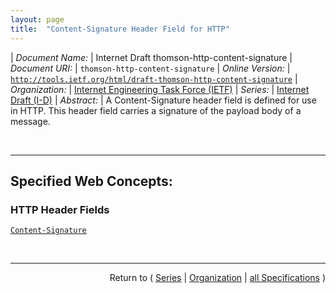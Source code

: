 ```yaml
---
layout: page
title:  "Content-Signature Header Field for HTTP"
---
```


| *Document Name:* | Internet Draft thomson-http-content-signature
| *Document URI:* | `thomson-http-content-signature`
| *Online Version:* | [`http://tools.ietf.org/html/draft-thomson-http-content-signature`](http://tools.ietf.org/html/draft-thomson-http-content-signature)
| *Organization:* | [Internet Engineering Task Force (IETF)](..  "List of specification series by this organization")
| *Series:* | [Internet Draft (I-D)](.  "List of specifications in this series")
| *Abstract:* | A Content-Signature header field is defined for use in HTTP. This header field carries a signature of the payload body of a message.

<br/>
<hr/>

## Specified Web Concepts:

### HTTP Header Fields

[`Content-Signature`](/concepts/http-header/Content-Signature "The Content-Signature header field carries a signature of the payload body of an HTTP message. This allows for content to be protected from modification.")



<br/>
<hr/>

<p style="text-align: right">Return to ( <a href="./">Series</a> | <a href="../">Organization</a> | <a href="../../">all Specifications</a> )</p>